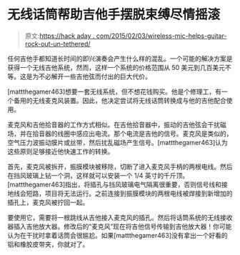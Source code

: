 # 无线话筒帮助吉他手摆脱束缚尽情摇滚

> 原文:[https://hack aday . com/2015/02/03/wireless-mic-helps-guitar-rock-out-un-tethered/](https://hackaday.com/2015/02/03/wireless-mic-helps-guitarist-rock-out-un-tethered/)

任何吉他手都知道长时间的即兴演奏会产生什么样的混乱。一个可能的解决方案是获得一个无线吉他系统，然而，这样一个系统的价格范围从 50 美元到几百美元不等。这是为不必解开一些吉他弦而付出的巨大代价。

[mattthegamer463]想要一套无线系统，但不想花钱购买。他是个修理工，有一个备用的无线麦克风装置。因此，他决定尝试将无线话筒转换成与他的吉他配合使用。

麦克风和吉他拾音器的工作方式相似。在吉他拾音器中，振动的吉他弦会干扰磁场，并在拾音器的线圈中感应出电流。那个电流是吉他的信号。麦克风是类似的，空气压力波振动膜片或丝带，然后扰乱磁场产生信号。[mattthegamer463]认为这些原则足够接近他快速工作的转换。

首先，麦克风被拆开，振膜模块被移除，切断了进入麦克风手柄的两根电线。然后在挡风玻璃上钻一个洞，这样就可以安装一个 1/4 英寸的千斤顶。[mattthegamer463]指出，将插孔与挡风玻璃电气隔离很重要，否则信号线和接地线会短路，项目将无法运行。之前连接到振膜模块的两根电线被焊接到新增加的插孔上，麦克风被拧回一起。

要使用它，需要将一根跳线从吉他接入麦克风的插孔。然后将话筒系统的无线接收器插入吉他放大器。修改后的“麦克风”现在将吉他信号传输到吉他放大器！你可能认为在干扰时拿着话筒会很尴尬。如果[mattthegamer463]没有拿出一个好看的铝和橡胶皮带夹，你就对了。